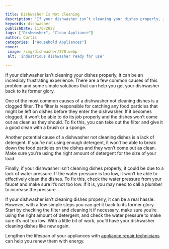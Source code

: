 ```yaml
---

title: Dishwasher Is Not Cleaning
description: "If your dishwasher isn’t cleaning your dishes properly, it can be an incredibly frustrating experience. There are a few common cau...lets find out"
keywords: dishwasher
publishDate: 11/6/2022
tags: ["Dishwasher", "Clean Appliance"]
author: Curtis
categories: ["Household Appliances"]
cover: 
 image: /img/dishwasher/370.webp
 alt: 'industrious dishwasher ready for use'

---
```


If your dishwasher isn’t cleaning your dishes properly, it can be an incredibly frustrating experience. There are a few common causes of this problem and some simple solutions that can help you get your dishwasher back to its former glory. 

One of the most common causes of a dishwasher not cleaning dishes is a clogged filter. The filter is responsible for catching any food particles that might be left on dishes before they enter the dishwasher. If it becomes clogged, it won’t be able to do its job properly and the dishes won’t come out as clean as they should. To fix this, you can take out the filter and give it a good clean with a brush or a sponge. 

Another potential cause of a dishwasher not cleaning dishes is a lack of detergent. If you’re not using enough detergent, it won’t be able to break down the food particles on the dishes and they won’t come out as clean. Make sure you’re using the right amount of detergent for the size of your load. 

Finally, if your dishwasher isn’t cleaning dishes properly, it could be due to a lack of water pressure. If the water pressure is too low, it won’t be able to effectively clean the dishes. To fix this, check the water pressure from your faucet and make sure it’s not too low. If it is, you may need to call a plumber to increase the pressure. 

If your dishwasher isn’t cleaning dishes properly, it can be a real hassle. However, with a few simple steps you can get it back to its former glory. Start by checking the filter and cleaning it if necessary, make sure you’re using the right amount of detergent, and check the water pressure to make sure it’s not too low. With a little bit of work, you’ll have your dishwasher cleaning dishes like new again.

Lengthen the lifespan of your appliances with <a href="/pages/appliance-repair-technicians/">appliance repair technicians</a> can help you renew them with energy.